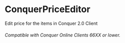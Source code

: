 # ConquerPriceEditor
Edit price for the items in Conquer 2.0 Client

###### Compatible with Conquer Online Clients 66XX or lower.
